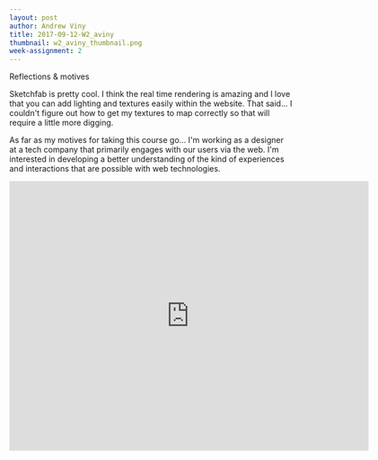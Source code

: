 ```yaml
---
layout: post
author: Andrew Viny
title: 2017-09-12-W2_aviny
thumbnail: w2_aviny_thumbnail.png
week-assignment: 2
---
```


Reflections & motives 

Sketchfab is pretty cool.  I think the real time rendering is amazing and I love that you can add lighting and textures easily within the website.  That said... I couldn't figure out how to get my textures to map correctly so that will require a little more digging.

As far as my motives for taking this course go... I'm working as a designer at a tech company that primarily engages with our users via the web.  I'm interested in developing a better understanding of the kind of experiences and interactions that are possible with web technologies.

<div class="sketchfab-embed-wrapper"><iframe width="640" height="480" src="https://sketchfab.com/models/0d501638a2a34d4a84acbc27d5c89dd7/embed" frameborder="0" allowvr allowfullscreen mozallowfullscreen="true" webkitallowfullscreen="true" onmousewheel=""></iframe>